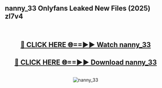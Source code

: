 <h2>nanny_33 Onlyfans Leaked New Files (2025) zl7v4</h2>
<br>
<div align="center">
<h2><a href="https://mediafiles.top/nanny_33&ref=git" rel="nofollow">🔴 CLICK HERE 🌐==►► Watch nanny_33</a></h2>
<h2><a href="https://mediafiles.top/nanny_33&ref=git" rel="nofollow">🔴 CLICK HERE 🌐==►► Download nanny_33</a></h2>
<br>
<a href="https://mediafiles.top/nanny_33&ref=git" rel="nofollow" data-target="animated-image.originalLink"><img src="https://i.ibb.co.com/xMMVF88/686577567.gif" alt="nanny_33" style="max-width: 100%; display: inline-block;" data-target="animated-image.originalImage"></a>
</div>
<br>
<br>